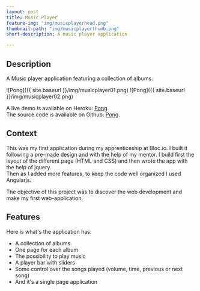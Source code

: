 ```yaml
---
layout: post
title: Music Player
feature-img: "img/musicplayerhead.png"
thumbnail-path: "img/musicplayerthumb.png"
short-description: A music player application

---
```


## Description

A Music player application featuring a collection of albums.

![Pong]({{ site.baseurl }}/img/musicplayer01.png)
![Pong]({{ site.baseurl }}/img/musicplayer02.png)

A live demo is available on Heroku: [Pong](http://lit-oasis-7361.herokuapp.com).  
The source code is available on Github: [Pong](https://github.com/amizony/music-player).


## Context

This was my first application during my apprenticeship at Bloc.io. I built it following a pre-made design and with the help of my mentor.
I build first the layout of the different page (HTML and CSS) and then wrote the app with the help of jquery.  
Then as I added more features, to keep the code well organized I used Angularjs.

The objective of this project was to discover the web development and make my first web-application.

## Features

Here is what's the application has:

* A collection of albums
* One page for each album
* The possibility to play music
* A player bar with sliders
* Some control over the songs played (volume, time, previous or next song)
* And it's a single page application
